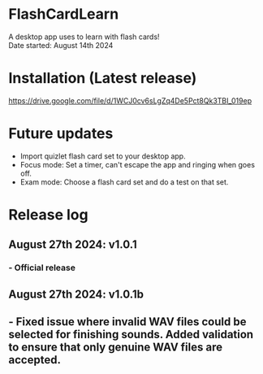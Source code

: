 # FlashCardLearn
A desktop app uses to learn with flash cards!
<br/>
Date started: August 14th 2024

# Installation (Latest release)
https://drive.google.com/file/d/1WCJ0cv6sLgZq4De5Pct8Qk3TBI_019ep

# Future updates
  - Import quizlet flash card set to your desktop app.
  - Focus mode: Set a timer, can't escape the app and ringing when goes off.
  - Exam mode: Choose a flash card set and do a test on that set.

# Release log
## August 27th 2024: v1.0.1
### - Official release

## August 27th 2024: v1.0.1b
## - Fixed issue where invalid WAV files could be selected for finishing sounds. Added validation to ensure that only genuine WAV files are accepted. 

